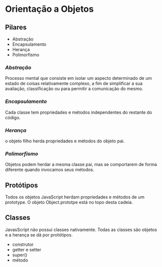 # Orientação a Objetos
## Pilares
* Abstração
* Encapsulamento
* Herança
* Polimorfismo

### *Abstração*
Processo mental que consiste em isolar um aspecto determinado de um estado de coisas relativamente complexo, a fim de simplificar a sua avaliação, classificação ou para permitir a comunicação do mesmo.

### *Encapsulamento*
Cada classe tem propriedades e métodos independentes do restante do código.

### *Herança*
o objeto filho herda propriedades e métodos do objeto pai.

### *Polimorfismo*
Objetos podem herdar a mesma classe pai, mas se comportarem de forma diferente quando invocamos seus métodos.

## Protótipos
Todos os objetos JavaScript herdam propriedades e métodos de um prototype.
O objeto Object.prototpe está no topo desta cadeia.

## Classes
JavasScript não possui classes nativamente. Todas as classes são objetos e a herança se dá por protótipos.
* construtor
* getter e setter
* super()
* método